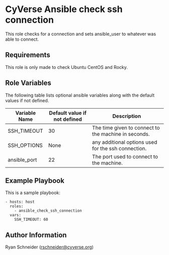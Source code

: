 CyVerse Ansible check ssh connection
===================

This role checks for a connection and sets ansible_user to whatever was able to connect.

Requirements
------------

This role is only made to check Ubuntu CentOS and Rocky.

Role Variables
--------------

The following table lists optional ansible variables along with the default values if not defined.

Variable Name | Default value if not defined | Description
------------- | ---------------------- | -----------
SSH_TIMEOUT      | 30 | The time given to connect to the machine in seconds.
SSH_OPTIONS      | None | any additional options used for the ssh connection.
ansible_port     | 22 | The port used to connect to the machine.

Example Playbook
----------------

This is a sample playbook:
````
- hosts: host
  roles:
    - ansible_check_ssh_connection
  vars:
    SSH_TIMEOUT: 60
````

Author Information
------------------
Ryan Schneider (rschneider@cyverse.org)
